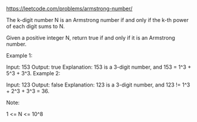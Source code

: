 https://leetcode.com/problems/armstrong-number/

The k-digit number N is an Armstrong number if and only if the k-th power of each digit sums to N.

Given a positive integer N, return true if and only if it is an Armstrong number.

 

Example 1:

Input: 153
Output: true
Explanation: 
153 is a 3-digit number, and 153 = 1^3 + 5^3 + 3^3.
Example 2:

Input: 123
Output: false
Explanation: 
123 is a 3-digit number, and 123 != 1^3 + 2^3 + 3^3 = 36.
 

Note:

1 <= N <= 10^8

